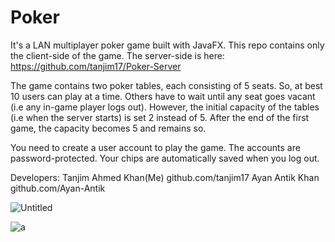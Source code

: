 # Poker
It's a LAN multiplayer poker game built with JavaFX. This repo contains only the client-side of the game. The server-side is here:
https://github.com/tanjim17/Poker-Server

The game contains two poker tables, each consisting of 5 seats. So, at best 10 users can play at a time. Others have to wait until
any seat goes vacant (i.e any in-game player logs out). However, the initial capacity of the tables (i.e when the server starts) is
set 2 instead of 5. After the end of the first game, the capacity becomes 5 and remains so.

You need to create a user account to play the game. The accounts are password-protected. Your chips are automatically saved when 
you log out.

Developers:
Tanjim Ahmed Khan(Me) github.com/tanjim17
Ayan Antik Khan github.com/Ayan-Antik

![Untitled](https://user-images.githubusercontent.com/45909948/56754444-df4f5700-67ae-11e9-8013-392c97ae3f48.png)

![a](https://user-images.githubusercontent.com/45909948/56754494-0443ca00-67af-11e9-9f33-745d9819c0f1.png)

